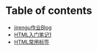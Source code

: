 # Table of contents

* [jirengu作业Blog](README.md)
* [HTML入门笔记1](html-ru-men-bi-ji-1.md)
* [HTML常用标签](html-chang-yong-biao-qian.md)
